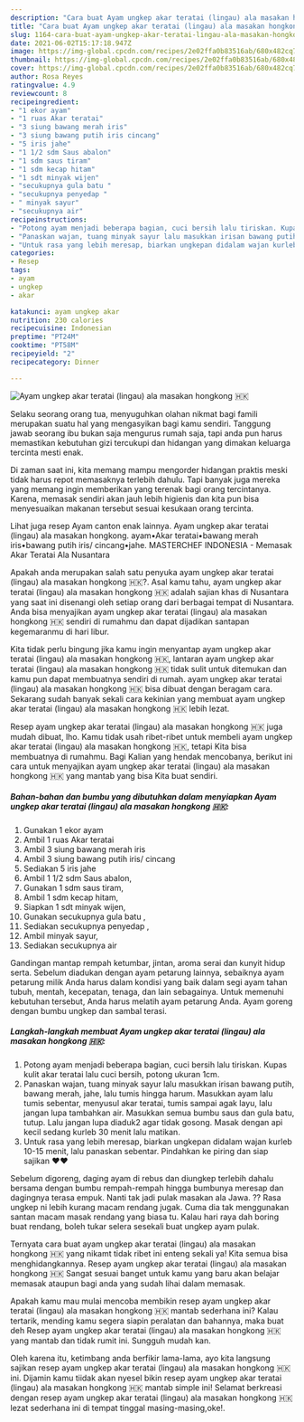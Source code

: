 ```yaml
---
description: "Cara buat Ayam ungkep akar teratai (lingau) ala masakan hongkong 🇭🇰 yang nikmat Untuk Jualan"
title: "Cara buat Ayam ungkep akar teratai (lingau) ala masakan hongkong 🇭🇰 yang nikmat Untuk Jualan"
slug: 1164-cara-buat-ayam-ungkep-akar-teratai-lingau-ala-masakan-hongkong-yang-nikmat-untuk-jualan
date: 2021-06-02T15:17:18.947Z
image: https://img-global.cpcdn.com/recipes/2e02ffa0b83516ab/680x482cq70/ayam-ungkep-akar-teratai-lingau-ala-masakan-hongkong-🇭🇰-foto-resep-utama.jpg
thumbnail: https://img-global.cpcdn.com/recipes/2e02ffa0b83516ab/680x482cq70/ayam-ungkep-akar-teratai-lingau-ala-masakan-hongkong-🇭🇰-foto-resep-utama.jpg
cover: https://img-global.cpcdn.com/recipes/2e02ffa0b83516ab/680x482cq70/ayam-ungkep-akar-teratai-lingau-ala-masakan-hongkong-🇭🇰-foto-resep-utama.jpg
author: Rosa Reyes
ratingvalue: 4.9
reviewcount: 8
recipeingredient:
- "1 ekor ayam"
- "1 ruas Akar teratai"
- "3 siung bawang merah iris"
- "3 siung bawang putih iris cincang"
- "5 iris jahe"
- "1 1/2 sdm Saus abalon"
- "1 sdm saus tiram"
- "1 sdm kecap hitam"
- "1 sdt minyak wijen"
- "secukupnya gula batu "
- "secukupnya penyedap "
- " minyak sayur"
- "secukupnya air"
recipeinstructions:
- "Potong ayam menjadi beberapa bagian, cuci bersih lalu tiriskan. Kupas kulit akar teratai lalu cuci bersih, potong ukuran 1cm."
- "Panaskan wajan, tuang minyak sayur lalu masukkan irisan bawang putih, bawang merah, jahe, lalu tumis hingga harum. Masukkan ayam lalu tumis sebentar, menyusul akar teratai, tumis sampai agak layu, lalu jangan lupa tambahkan air. Masukkan semua bumbu saus dan gula batu, tutup. Lalu jangan lupa diaduk2 agar tidak gosong. Masak dengan api kecil sedang kurleb 30 menit lalu matikan."
- "Untuk rasa yang lebih meresap, biarkan ungkepan didalam wajan kurleb 10-15 menit, lalu panaskan sebentar. Pindahkan ke piring dan siap sajikan ❤️❤️"
categories:
- Resep
tags:
- ayam
- ungkep
- akar

katakunci: ayam ungkep akar 
nutrition: 230 calories
recipecuisine: Indonesian
preptime: "PT24M"
cooktime: "PT58M"
recipeyield: "2"
recipecategory: Dinner

---
```



![Ayam ungkep akar teratai (lingau) ala masakan hongkong 🇭🇰](https://img-global.cpcdn.com/recipes/2e02ffa0b83516ab/680x482cq70/ayam-ungkep-akar-teratai-lingau-ala-masakan-hongkong-🇭🇰-foto-resep-utama.jpg)

Selaku seorang orang tua, menyuguhkan olahan nikmat bagi famili merupakan suatu hal yang mengasyikan bagi kamu sendiri. Tanggung jawab seorang ibu bukan saja mengurus rumah saja, tapi anda pun harus memastikan kebutuhan gizi tercukupi dan hidangan yang dimakan keluarga tercinta mesti enak.

Di zaman  saat ini, kita memang mampu mengorder hidangan praktis meski tidak harus repot memasaknya terlebih dahulu. Tapi banyak juga mereka yang memang ingin memberikan yang terenak bagi orang tercintanya. Karena, memasak sendiri akan jauh lebih higienis dan kita pun bisa menyesuaikan makanan tersebut sesuai kesukaan orang tercinta. 

Lihat juga resep Ayam canton enak lainnya. Ayam ungkep akar teratai (lingau) ala masakan hongkong. ayam•Akar teratai•bawang merah iris•bawang putih iris/ cincang•jahe. MASTERCHEF INDONESIA - Memasak Akar Teratai Ala Nusantara

Apakah anda merupakan salah satu penyuka ayam ungkep akar teratai (lingau) ala masakan hongkong 🇭🇰?. Asal kamu tahu, ayam ungkep akar teratai (lingau) ala masakan hongkong 🇭🇰 adalah sajian khas di Nusantara yang saat ini disenangi oleh setiap orang dari berbagai tempat di Nusantara. Anda bisa menyajikan ayam ungkep akar teratai (lingau) ala masakan hongkong 🇭🇰 sendiri di rumahmu dan dapat dijadikan santapan kegemaranmu di hari libur.

Kita tidak perlu bingung jika kamu ingin menyantap ayam ungkep akar teratai (lingau) ala masakan hongkong 🇭🇰, lantaran ayam ungkep akar teratai (lingau) ala masakan hongkong 🇭🇰 tidak sulit untuk ditemukan dan kamu pun dapat membuatnya sendiri di rumah. ayam ungkep akar teratai (lingau) ala masakan hongkong 🇭🇰 bisa dibuat dengan beragam cara. Sekarang sudah banyak sekali cara kekinian yang membuat ayam ungkep akar teratai (lingau) ala masakan hongkong 🇭🇰 lebih lezat.

Resep ayam ungkep akar teratai (lingau) ala masakan hongkong 🇭🇰 juga mudah dibuat, lho. Kamu tidak usah ribet-ribet untuk membeli ayam ungkep akar teratai (lingau) ala masakan hongkong 🇭🇰, tetapi Kita bisa membuatnya di rumahmu. Bagi Kalian yang hendak mencobanya, berikut ini cara untuk menyajikan ayam ungkep akar teratai (lingau) ala masakan hongkong 🇭🇰 yang mantab yang bisa Kita buat sendiri.

<!--inarticleads1-->

##### Bahan-bahan dan bumbu yang dibutuhkan dalam menyiapkan Ayam ungkep akar teratai (lingau) ala masakan hongkong 🇭🇰:

1. Gunakan 1 ekor ayam
1. Ambil 1 ruas Akar teratai
1. Ambil 3 siung bawang merah iris
1. Ambil 3 siung bawang putih iris/ cincang
1. Sediakan 5 iris jahe
1. Ambil 1 1/2 sdm Saus abalon,
1. Gunakan 1 sdm saus tiram,
1. Ambil 1 sdm kecap hitam,
1. Siapkan 1 sdt minyak wijen,
1. Gunakan secukupnya gula batu ,
1. Sediakan secukupnya penyedap ,
1. Ambil  minyak sayur,
1. Sediakan secukupnya air


Gandingan mantap rempah ketumbar, jintan, aroma serai dan kunyit hidup serta. Sebelum diadukan dengan ayam petarung lainnya, sebaiknya ayam petarung milik Anda harus dalam kondisi yang baik dalam segi ayam tahan tubuh, mentah, kecepatan, tenaga, dan lain sebagainya. Untuk memenuhi kebutuhan tersebut, Anda harus melatih ayam petarung Anda. Ayam goreng dengan bumbu ungkep dan sambal terasi. 

<!--inarticleads2-->

##### Langkah-langkah membuat Ayam ungkep akar teratai (lingau) ala masakan hongkong 🇭🇰:

1. Potong ayam menjadi beberapa bagian, cuci bersih lalu tiriskan. Kupas kulit akar teratai lalu cuci bersih, potong ukuran 1cm.
1. Panaskan wajan, tuang minyak sayur lalu masukkan irisan bawang putih, bawang merah, jahe, lalu tumis hingga harum. Masukkan ayam lalu tumis sebentar, menyusul akar teratai, tumis sampai agak layu, lalu jangan lupa tambahkan air. Masukkan semua bumbu saus dan gula batu, tutup. Lalu jangan lupa diaduk2 agar tidak gosong. Masak dengan api kecil sedang kurleb 30 menit lalu matikan.
1. Untuk rasa yang lebih meresap, biarkan ungkepan didalam wajan kurleb 10-15 menit, lalu panaskan sebentar. Pindahkan ke piring dan siap sajikan ❤️❤️


Sebelum digoreng, daging ayam di rebus dan diungkep terlebih dahalu bersama dengan bumbu rempah-rempah hingga bumbunya meresap dan dagingnya terasa empuk. Nanti tak jadi pulak masakan ala Jawa. ?? Rasa ungkep ni lebih kurang macam rendang jugak. Cuma dia tak menggunakan santan macam masak rendang yang biasa tu. Kalau hari raya dah boring buat rendang, boleh tukar selera sesekali buat ungkep ayam pulak. 

Ternyata cara buat ayam ungkep akar teratai (lingau) ala masakan hongkong 🇭🇰 yang nikamt tidak ribet ini enteng sekali ya! Kita semua bisa menghidangkannya. Resep ayam ungkep akar teratai (lingau) ala masakan hongkong 🇭🇰 Sangat sesuai banget untuk kamu yang baru akan belajar memasak ataupun bagi anda yang sudah lihai dalam memasak.

Apakah kamu mau mulai mencoba membikin resep ayam ungkep akar teratai (lingau) ala masakan hongkong 🇭🇰 mantab sederhana ini? Kalau tertarik, mending kamu segera siapin peralatan dan bahannya, maka buat deh Resep ayam ungkep akar teratai (lingau) ala masakan hongkong 🇭🇰 yang mantab dan tidak rumit ini. Sungguh mudah kan. 

Oleh karena itu, ketimbang anda berfikir lama-lama, ayo kita langsung sajikan resep ayam ungkep akar teratai (lingau) ala masakan hongkong 🇭🇰 ini. Dijamin kamu tiidak akan nyesel bikin resep ayam ungkep akar teratai (lingau) ala masakan hongkong 🇭🇰 mantab simple ini! Selamat berkreasi dengan resep ayam ungkep akar teratai (lingau) ala masakan hongkong 🇭🇰 lezat sederhana ini di tempat tinggal masing-masing,oke!.

